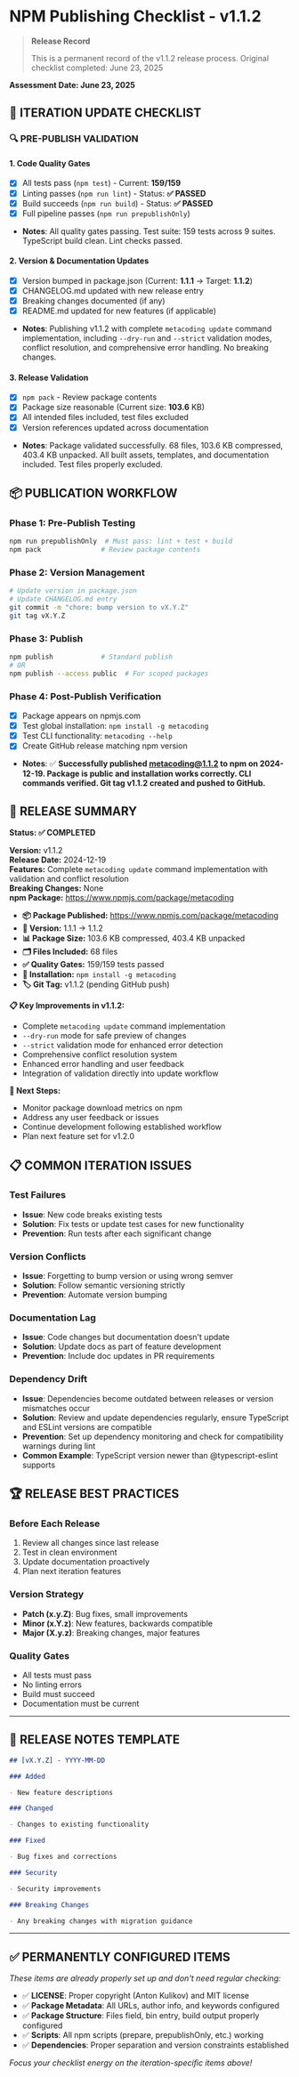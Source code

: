 # NPM Publishing Checklist - v1.1.2

> **Release Record**
>
> This is a permanent record of the v1.1.2 release process.
> Original checklist completed: June 23, 2025

**Assessment Date: June 23, 2025**

## 🔄 **ITERATION UPDATE CHECKLIST**

### 🔍 **PRE-PUBLISH VALIDATION**

#### 1. **Code Quality Gates**

- [x] All tests pass (`npm test`) - Current: **159/159**
- [x] Linting passes (`npm run lint`) - Status: **✅ PASSED**
- [x] Build succeeds (`npm run build`) - Status: **✅ PASSED**
- [x] Full pipeline passes (`npm run prepublishOnly`)
- **Notes**: All quality gates passing. Test suite: 159 tests across 9 suites. TypeScript build clean. Lint checks passed.

#### 2. **Version & Documentation Updates**

- [x] Version bumped in package.json (Current: **1.1.1** → Target: **1.1.2**)
- [x] CHANGELOG.md updated with new release entry
- [x] Breaking changes documented (if any)
- [x] README.md updated for new features (if applicable)
- **Notes**: Publishing v1.1.2 with complete `metacoding update` command implementation, including `--dry-run` and `--strict` validation modes, conflict resolution, and comprehensive error handling. No breaking changes.

#### 3. **Release Validation**

- [x] `npm pack` - Review package contents
- [x] Package size reasonable (Current size: **103.6** KB)
- [x] All intended files included, test files excluded
- [x] Version references updated across documentation
- **Notes**: Package validated successfully. 68 files, 103.6 KB compressed, 403.4 KB unpacked. All built assets, templates, and documentation included. Test files properly excluded.

## 📦 **PUBLICATION WORKFLOW**

### Phase 1: Pre-Publish Testing

```bash
npm run prepublishOnly  # Must pass: lint + test + build
npm pack               # Review package contents
```

### Phase 2: Version Management

```bash
# Update version in package.json
# Update CHANGELOG.md entry
git commit -m "chore: bump version to vX.Y.Z"
git tag vX.Y.Z
```

### Phase 3: Publish

```bash
npm publish            # Standard publish
# OR
npm publish --access public  # For scoped packages
```

### Phase 4: Post-Publish Verification

- [x] Package appears on npmjs.com
- [x] Test global installation: `npm install -g metacoding`
- [x] Test CLI functionality: `metacoding --help`
- [x] Create GitHub release matching npm version
- **Notes**: ✅ **Successfully published metacoding@1.1.2 to npm on 2024-12-19. Package is public and installation works correctly. CLI commands verified. Git tag v1.1.2 created and pushed to GitHub.**

## 🎯 **RELEASE SUMMARY**

**Status: ✅ COMPLETED**

**Version:** v1.1.2  
**Release Date:** 2024-12-19  
**Features:** Complete `metacoding update` command implementation with validation and conflict resolution  
**Breaking Changes:** None  
**npm Package:** https://www.npmjs.com/package/metacoding

- **📦 Package Published:** https://www.npmjs.com/package/metacoding
- **🔖 Version:** 1.1.1 → 1.1.2
- **📊 Package Size:** 103.6 KB compressed, 403.4 KB unpacked
- **🗂️ Files Included:** 68 files
- **✅ Quality Gates:** 159/159 tests passed
- **🚀 Installation:** `npm install -g metacoding`
- **🏷️ Git Tag:** v1.1.2 (pending GitHub push)

**📋 Key Improvements in v1.1.2:**

- Complete `metacoding update` command implementation
- `--dry-run` mode for safe preview of changes
- `--strict` validation mode for enhanced error detection
- Comprehensive conflict resolution system
- Enhanced error handling and user feedback
- Integration of validation directly into update workflow

**🔧 Next Steps:**

- Monitor package download metrics on npm
- Address any user feedback or issues
- Continue development following established workflow
- Plan next feature set for v1.2.0

## 📋 **COMMON ITERATION ISSUES**

### Test Failures

- **Issue**: New code breaks existing tests
- **Solution**: Fix tests or update test cases for new functionality
- **Prevention**: Run tests after each significant change

### Version Conflicts

- **Issue**: Forgetting to bump version or using wrong semver
- **Solution**: Follow semantic versioning strictly
- **Prevention**: Automate version bumping

### Documentation Lag

- **Issue**: Code changes but documentation doesn't update
- **Solution**: Update docs as part of feature development
- **Prevention**: Include doc updates in PR requirements

### Dependency Drift

- **Issue**: Dependencies become outdated between releases or version mismatches occur
- **Solution**: Review and update dependencies regularly, ensure TypeScript and ESLint versions are compatible
- **Prevention**: Set up dependency monitoring and check for compatibility warnings during lint
- **Common Example**: TypeScript version newer than @typescript-eslint supports

## 🏆 **RELEASE BEST PRACTICES**

### Before Each Release

1. Review all changes since last release
2. Test in clean environment
3. Update documentation proactively
4. Plan next iteration features

### Version Strategy

- **Patch (x.y.Z)**: Bug fixes, small improvements
- **Minor (x.Y.z)**: New features, backwards compatible
- **Major (X.y.z)**: Breaking changes, major features

### Quality Gates

- All tests must pass
- No linting errors
- Build must succeed
- Documentation must be current

---

## 📝 **RELEASE NOTES TEMPLATE**

```markdown
## [vX.Y.Z] - YYYY-MM-DD

### Added

- New feature descriptions

### Changed

- Changes to existing functionality

### Fixed

- Bug fixes and corrections

### Security

- Security improvements

### Breaking Changes

- Any breaking changes with migration guidance
```

---

## ✅ **PERMANENTLY CONFIGURED ITEMS**

_These items are already properly set up and don't need regular checking:_

- ✅ **LICENSE**: Proper copyright (Anton Kulikov) and MIT license
- ✅ **Package Metadata**: All URLs, author info, and keywords configured
- ✅ **Package Structure**: Files field, bin entry, build output properly configured
- ✅ **Scripts**: All npm scripts (prepare, prepublishOnly, etc.) working
- ✅ **Dependencies**: Proper separation and version constraints established

_Focus your checklist energy on the iteration-specific items above!_
